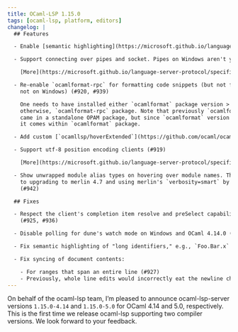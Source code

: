 ```yaml
---
title: OCaml-LSP 1.15.0
tags: [ocaml-lsp, platform, editors]
changelog: |
  ## Features

  - Enable [semantic highlighting](https://microsoft.github.io/language-server-protocol/specifications/lsp/3.17/specification/#textDocument_semanticTokens) support by default (#933)

  - Support connecting over pipes and socket. Pipes on Windows aren't yet supported (#946)

    [More](https://microsoft.github.io/language-server-protocol/specifications/lsp/3.17/specification/#implementationConsiderations) about communication channels in LSP specification.

  - Re-enable `ocamlformat-rpc` for formatting code snippets (but not files and
    not on Windows) (#920, #939)

    One needs to have installed either `ocamlformat` package version > 0.21.0 or,
    otherwise, `ocamlformat-rpc` package. Note that previously `ocamlformat-rpc`
    came in a standalone OPAM package, but since `ocamlformat` version > 0.21.0,
    it comes within `ocamlformat` package.

  - Add custom [`ocamllsp/hoverExtended`](https://github.com/ocaml/ocaml-lsp/blob/e165f6a3962c356adc7364b9ca71788e93489dd0/ocaml-lsp-server/docs/ocamllsp/hoverExtended-spec.md#L1) request (#561)

  - Support utf-8 position encoding clients (#919)

    [More](https://microsoft.github.io/language-server-protocol/specifications/lsp/3.17/specification/#position) about position encoding in LSP specification.

  - Show unwrapped module alias types on hovering over module names. This is due
    to upgrading to merlin 4.7 and using merlin's `verbosity=smart` by default
    (#942)

  ## Fixes

  - Respect the client's completion item resolve and preSelect capabilities
    (#925, #936)

  - Disable polling for dune's watch mode on Windows and OCaml 4.14.0 (#935)

  - Fix semantic highlighting of "long identifiers," e.g., `Foo.Bar.x` (#932)

  - Fix syncing of document contents:

    - For ranges that span an entire line (#927)
    - Previously, whole line edits would incorrectly eat the newline characters (#971)
---
```


On behalf of the ocaml-lsp team, I’m pleased to announce ocaml-lsp-server versions `1.15.0-4.14` and `1.15.0-5.0` for OCaml 4.14 and 5.0, respectively. This is the first time we release ocaml-lsp supporting two compiler versions. We look forward to your feedback.
